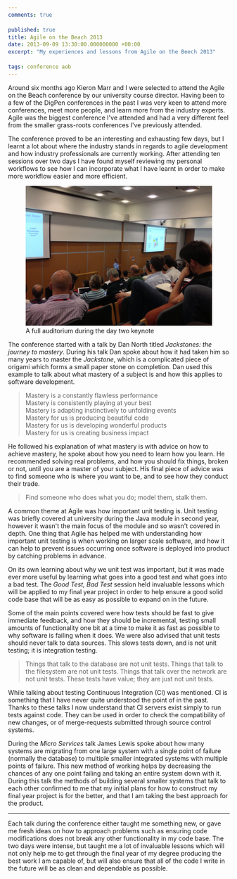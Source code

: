 ```yaml
---
comments: true

published: true
title: Agile on the Beach 2013
date: 2013-09-09 13:30:00.000000000 +00:00
excerpt: "My experiences and lessons from Agile on the Beech 2013"

tags: conference aob
---
```


Around six months ago Kieron Marr and I were selected to attend the Agile on the Beach conference by our university course director. Having been to a few of the DigPen conferences in the past I was very keen to attend more conferences, meet more people, and learn more from the industry experts. Agile was the biggest conference I've attended and had a very different feel from the smaller grass-roots conferences I've previously attended. 

The conference proved to be an interesting and exhausting few days, but I learnt a lot about where the industry stands in regards to agile development and how industry professionals are currently working. After attending ten sessions over two days I have found myself reviewing my personal workflows to see how I can incorporate what I have learnt in order to make more workflow easier and more efficient. 

<figure>
	<img src="/assets/images/blog/2013-09-09-agile-on-the-beach-2013/conference.jpeg" alt="A full auditorium during the day two keynote" />
	<figcaption>
		A full auditorium during the day two keynote
	</figcaption>
</figure>

The conference started with a talk by Dan North titled *Jackstones: the journey to mastery*. During his talk Dan spoke about how it had taken him so many years to master the *Jackstone*, which is a complicated piece of origami which forms a small paper stone on completion. Dan used this example to talk about what mastery of a subject is and how this applies to software development. 

> Mastery is a constantly flawless performance<br />
> Mastery is consistently playing at your best<br />
> Mastery is adapting instinctively to unfolding events<br />
> Mastery for us is producing beautiful code<br />
> Mastery for us is developing wonderful products<br />
> Mastery for us is creating business impact

He followed his explanation of what mastery is with advice on how to achieve mastery, he spoke about how you need to learn how you learn.  He recommended solving real problems, and how you should fix things, broken or not, until you are a master of your subject. His final piece of advice was to find someone who is where you want to be, and to see how they conduct their trade. 

> Find someone who does what you do; model them, stalk them. 

A common theme at Agile was how important unit testing is. Unit testing was briefly covered at university during the Java module in second year, however it wasn't the main focus of the module and so wasn't covered in depth. One thing that Agile has helped me with understanding how important unit testing is when working on larger scale software, and how it can help to prevent issues occurring once software is deployed into product by catching problems in advance. 

On its own learning about why we unit test was important, but it was made ever more useful by learning what goes into a good test and what goes into a bad test. The *Good Test, Bad Test* session held invaluable lessons which will be applied to my final year project in order to help ensure a good solid code base that will be as easy as possible to expand on in the future. 

Some of the main points covered were how tests should be fast to give immediate feedback, and how they should be incremental, testing small amounts of functionality one bit at a time to make it as fast as possible to why software is failing when it does. We were also advised that unit tests should never talk to data sources. This slows tests down, and is not unit testing; it is integration testing. 

> Things that talk to the database are not unit tests. Things that talk to the filesystem are not unit tests. Things that talk over the network are not unit tests. These tests have value; they are just not unit tests. 

While talking about testing Continuous Integration (CI) was mentioned. CI is something that I have never quite understood the point of in the past. Thanks to these talks I now understand that CI servers exist simply to run tests against code. They can be used in order to check the compatibility of new changes, or of merge-requests submitted through source control systems. 

During the *Micro Services* talk James Lewis spoke about how many systems are migrating from one large system with a single point of failure (normally the database) to multiple smaller integrated systems with multiple points of failure. This new method of working helps by decreasing the chances of any one point failing and taking an entire system down with it. During this talk the methods of building several smaller systems that talk to each other confirmed to me that my initial plans for how to construct my final year project is for the better, and that I am taking the best approach for the product. 

---

Each talk during the conference either taught me something new, or gave me fresh ideas on how to approach problems such as ensuring code modifications does not break any other functionality in my code base. The two days were intense, but taught me a lot of invaluable lessons which will not only help me to get through the final year of my degree producing the best work I am capable of, but will also ensure that all of the code I write in the future will be as clean and dependable as possible. 